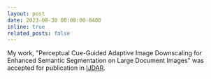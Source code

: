 ```yaml
---
layout: post
date: 2023-08-30 00:00:00-0400
inline: true
related_posts: false
---
```


My work, "Perceptual Cue-Guided Adaptive Image Downscaling for Enhanced Semantic Segmentation on Large Document Images" was accepted for publication in [IJDAR](https://www.springer.com/journal/10032).
